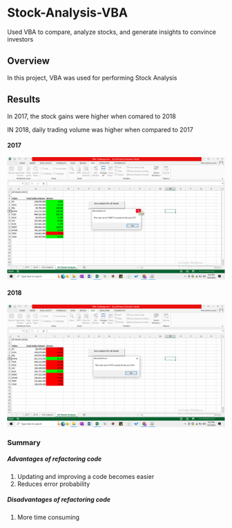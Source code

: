 # Stock-Analysis-VBA
Used VBA to compare, analyze stocks, and generate insights to convince investors  

## Overview

In this project, VBA was used for performing Stock Analysis


## Results

In 2017, the stock gains were higher when comared to 2018

IN 2018, daily trading volume was higher when compared to 2017

#### 2017 
![](Images/s1.png)


#### 2018
![](Images/s2.png)


### Summary 

##### Advantages of refactoring code
1. Updating and improving a code becomes easier 
2. Reduces error probability 

##### Disadvantages of refactoring code
1. More time consuming

